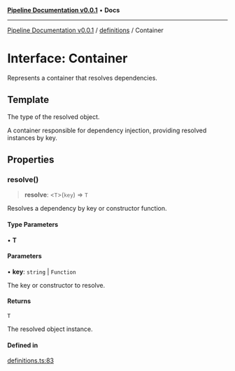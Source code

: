 [**Pipeline Documentation v0.0.1**](../../README.md) • **Docs**

***

[Pipeline Documentation v0.0.1](../../modules.md) / [definitions](../README.md) / Container

# Interface: Container

Represents a container that resolves dependencies.

## Template

The type of the resolved object.

A container responsible for dependency injection, providing resolved instances by key.

## Properties

### resolve()

> **resolve**: \<`T`\>(`key`) => `T`

Resolves a dependency by key or constructor function.

#### Type Parameters

• **T**

#### Parameters

• **key**: `string` \| `Function`

The key or constructor to resolve.

#### Returns

`T`

The resolved object instance.

#### Defined in

[definitions.ts:83](https://github.com/stonemjs/pipeline/blob/5275b88fe9f1da6af3b6cfe9c64d0c6af6f5eb08/src/definitions.ts#L83)
